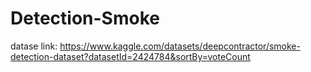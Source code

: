 # Detection-Smoke
datase link: https://www.kaggle.com/datasets/deepcontractor/smoke-detection-dataset?datasetId=2424784&sortBy=voteCount
